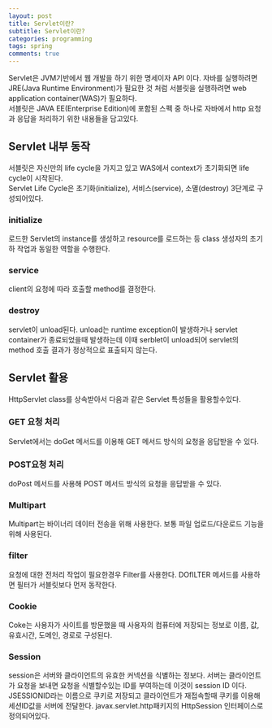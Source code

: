 ```yaml
---
layout: post
title: Servlet이란?
subtitle: Servlet이란?
categories: programming
tags: spring
comments: true
---
```


Servlet은 JVM기반에서 웹 개발을 하기 위한 명세이자 API 이다. 자바를 실행하려면 JRE(Java Runtime Environment)가 필요한 것 처럼 서블릿을 실행하려면 web application container(WAS)가 필요하다.  
서블릿은 JAVA EE(Enterprise Edition)에 포함된 스펙 중 하나로 자바에서 http 요청과 응답을 처리하기 위한 내용들을 담고있다.

## Servlet 내부 동작 
서블릿은 자신만의 life cycle을 가지고 있고 WAS에서 context가 초기화되면 life cycle이 시작된다.  
Servlet Life Cycle은 초기화(initialize), 서비스(service), 소멸(destroy) 3단계로 구성되어있다.
### initialize
로드한 Servlet의 instance를 생성하고 resource를 로드하는 등 class 생성자의 초기하 작업과 동일한 역할을 수행한다. 

### service
client의 요청에 따라 호출할 method를 결정한다. 

### destroy
servlet이 unload된다. unload는 runtime exception이 발생하거나 servlet container가 종료되었을때 발생하는데 이때 serblet이 unload되어 servlet의 method 호출 결과가 정상적으로 표출되지 않는다.  

## Servlet 활용
HttpServlet class를 상속받아서 다음과 같은 Servlet 특성들을 활용할수있다.
### GET 요청 처리
Servlet에서는 doGet 메서드를 이용해 GET 메서드 방식의 요청을 응답받을 수 있다. 
### POST요청 처리
doPost 메서드를 사용해 POST 메서드 방식의 요청을 응답받을 수 있다. 
### Multipart
Multipart는 바이너리 데이터 전송을 위해 사용한다. 보통 파일 업로드/다운로드 기능을 위해 사용된다.
### filter 
요청에 대한 전처리 작업이 필요한경우 Filter를 사용한다. DOfILTER 메서드를 사용하면 필터가 서블릿보다 먼저 동작한다.
### Cookie
Coke는 사용자가 사이트를 방문했을 때 사용자의 컴퓨터에 저장되는 정보로 이름, 값, 유효시간, 도메인, 경로로 구성된다. 
### Session
session은 서버와 클라이언트의 유효한 커넥션을 식별하는 정보다. 서버는 클라이언트가 요청을 보내면 요청을 식별할수있는 ID를 부여하는데 이것이 session ID 이다. JSESSIONID라는 이름으로 쿠키로 저장되고 클라이언트가 재접속할때 쿠키를 이용해 세션ID값을 서버에 전달한다. javax.servlet.http패키지의 HttpSession 인터페이스로 정의되어있다.               